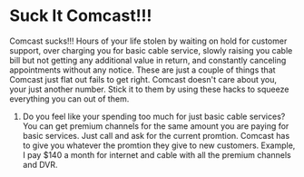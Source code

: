Suck It Comcast!!!
===============

Comcast sucks!!! Hours of your life stolen by waiting on hold for customer support, over charging you for basic cable service, slowly raising you cable bill but not getting any additional value in return, and constantly canceling appointments without any notice. These are just a couple of things that Comcast just flat out fails to get right. Comcast doesn't care about you, your just another number. Stick it to them by using these hacks to squeeze everything you can out of them.

1. Do you feel like your spending too much for just basic cable services? You can get premium channels for the same amount you are paying for basic services. Just call and ask for the current promtion. Comcast has to give you whatever the promtion they give to new customers. Example, I pay $140 a month for internet and cable with all the premium channels and DVR. 
